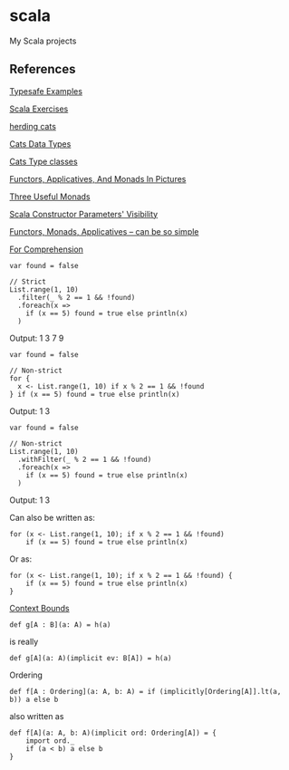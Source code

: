 # scala
My Scala projects

## References

[Typesafe Examples](https://github.com/typesafehub)

[Scala Exercises](https://www.scala-exercises.org/)

[herding cats](http://eed3si9n.com/herding-cats/)

[Cats Data Types](http://typelevel.org/cats/datatypes/state.html)

[Cats Type classes](http://typelevel.org/cats/typeclasses.html)

[Functors, Applicatives, And Monads In Pictures](http://adit.io/posts/2013-04-17-functors,_applicatives,_and_monads_in_pictures.html)

[Three Useful Monads](http://adit.io/posts/2013-06-10-three-useful-monads.html)

[Scala Constructor Parameters' Visibility](http://stackoverflow.com/questions/14694712/do-scala-constructor-parameters-default-to-private-val)

[Functors, Monads, Applicatives – can be so simple](https://thedet.wordpress.com/2012/04/28/functors-monads-applicatives-can-be-so-simple)

[For Comprehension](http://docs.scala-lang.org/tutorials/FAQ/yield.html)

```
var found = false

// Strict
List.range(1, 10)
  .filter(_ % 2 == 1 && !found)
  .foreach(x =>
    if (x == 5) found = true else println(x)
  )
```
Output:
1
3
7
9

```
var found = false

// Non-strict
for {
  x <- List.range(1, 10) if x % 2 == 1 && !found
} if (x == 5) found = true else println(x)

```
Output:
1
3

```
var found = false

// Non-strict
List.range(1, 10)
  .withFilter(_ % 2 == 1 && !found)
  .foreach(x =>
    if (x == 5) found = true else println(x)
  )
```
Output:
1
3

Can also be written as:
```
for (x <- List.range(1, 10); if x % 2 == 1 && !found)
    if (x == 5) found = true else println(x)
```

Or as:
```
for (x <- List.range(1, 10); if x % 2 == 1 && !found) {
    if (x == 5) found = true else println(x)
}
```

[Context Bounds](http://docs.scala-lang.org/tutorials/FAQ/context-bounds)

`def g[A : B](a: A) = h(a)`

is really

`def g[A](a: A)(implicit ev: B[A]) = h(a)`

Ordering

`def f[A : Ordering](a: A, b: A) = if (implicitly[Ordering[A]].lt(a, b)) a else b`

also written as
```
def f[A](a: A, b: A)(implicit ord: Ordering[A]) = {
    import ord._
    if (a < b) a else b
}
```



